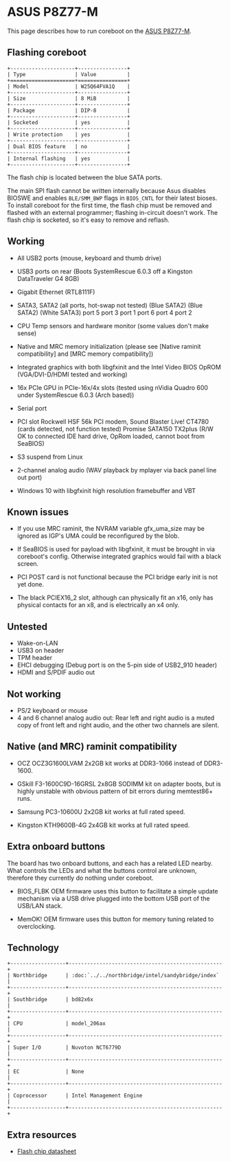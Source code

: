 # ASUS P8Z77-M

This page describes how to run coreboot on the [ASUS P8Z77-M].

## Flashing coreboot

```eval_rst
+---------------------+----------------+
| Type                | Value          |
+=====================+================+
| Model               | W25Q64FVA1Q    |
+---------------------+----------------+
| Size                | 8 MiB          |
+---------------------+----------------+
| Package             | DIP-8          |
+---------------------+----------------+
| Socketed            | yes            |
+---------------------+----------------+
| Write protection    | yes            |
+---------------------+----------------+
| Dual BIOS feature   | no             |
+---------------------+----------------+
| Internal flashing   | yes            |
+---------------------+----------------+
```

The flash chip is located between the blue SATA ports.

The main SPI flash cannot be written internally because Asus disables BIOSWE and
enables ``BLE/SMM_BWP`` flags in ``BIOS_CNTL`` for their latest bioses.
To install coreboot for the first time, the flash chip must be removed and
flashed with an external programmer; flashing in-circuit doesn't work.
The flash chip is socketed, so it's easy to remove and reflash.

## Working

- All USB2 ports (mouse, keyboard and thumb drive)
- USB3 ports on rear (Boots SystemRescue 6.0.3 off a Kingston DataTraveler G4 8GB)
- Gigabit Ethernet (RTL8111F)
- SATA3, SATA2 (all ports, hot-swap not tested)
       (Blue SATA2)  (Blue SATA2)  (White SATA3)
        port 5        port 3        port 1
        port 6        port 4        port 2

- CPU Temp sensors and hardware monitor (some values don't make sense)
- Native and MRC memory initialization
  (please see [Native raminit compatibility] and [MRC memory compatibility])

- Integrated graphics with both libgfxinit and the Intel Video BIOS OpROM
  (VGA/DVI-D/HDMI tested and working)
- 16x PCIe GPU in PCIe-16x/4x slots (tested using nVidia Quadro 600 under SystemRescue 6.0.3
  (Arch based))
- Serial port
- PCI slot
  Rockwell HSF 56k PCI modem, Sound Blaster Live! CT4780 (cards detected, not function tested)
  Promise SATA150 TX2plus (R/W OK to connected IDE hard drive, OpRom loaded, cannot boot from
  SeaBIOS)
- S3 suspend from Linux
- 2-channel analog audio (WAV playback by mplayer via back panel line out port)
- Windows 10 with libgfxinit high resolution framebuffer and VBT

## Known issues

- If you use MRC raminit, the NVRAM variable gfx_uma_size may be ignored as IGP's UMA could
  be reconfigured by the blob.

- If SeaBIOS is used for payload with libgfxinit, it must be brought in via coreboot's config.
  Otherwise integrated graphics would fail with a black screen.

- PCI POST card is not functional because the PCI bridge early init is not yet done.

- The black PCIEX16_2 slot, although can physically fit an x16, only has physical contacts for
  an x8, and is electrically an x4 only.

## Untested

- Wake-on-LAN
- USB3 on header
- TPM header
- EHCI debugging (Debug port is on the 5-pin side of USB2_910 header)
- HDMI and S/PDIF audio out

## Not working

- PS/2 keyboard or mouse
- 4 and 6 channel analog audio out: Rear left and right audio is a muted
  copy of front left and right audio, and the other two channels are silent.

## Native (and MRC) raminit compatibility

- OCZ OCZ3G1600LVAM 2x2GB kit works at DDR3-1066 instead of DDR3-1600.

- GSkill F3-1600C9D-16GRSL 2x8GB SODIMM kit on adapter boots, but is highly unstable
  with obvious pattern of bit errors during memtest86+ runs.

- Samsung PC3-10600U 2x2GB kit works at full rated speed.

- Kingston KTH9600B-4G 2x4GB kit works at full rated speed.

## Extra onboard buttons

The board has two onboard buttons, and each has a related LED nearby.
What controls the LEDs and what the buttons control are unknown,
therefore they currently do nothing under coreboot.

- BIOS_FLBK
  OEM firmware uses this button to facilitate a simple update mechanism
  via a USB drive plugged into the bottom USB port of the USB/LAN stack.

- MemOK!
  OEM firmware uses this button for memory tuning related to overclocking.

## Technology

```eval_rst
+------------------+--------------------------------------------------+
| Northbridge      | :doc:`../../northbridge/intel/sandybridge/index` |
+------------------+--------------------------------------------------+
| Southbridge      | bd82x6x                                          |
+------------------+--------------------------------------------------+
| CPU              | model_206ax                                      |
+------------------+--------------------------------------------------+
| Super I/O        | Nuvoton NCT6779D                                 |
+------------------+--------------------------------------------------+
| EC               | None                                             |
+------------------+--------------------------------------------------+
| Coprocessor      | Intel Management Engine                          |
+------------------+--------------------------------------------------+
```

## Extra resources

- [Flash chip datasheet][W25Q64FVA1Q]

[ASUS P8Z77-M]: https://www.asus.com/Motherboards/P8Z77M/
[W25Q64FVA1Q]: https://www.winbond.com/resource-files/w25q64fv%20revs%2007182017.pdf
[flashrom]: https://flashrom.org/Flashrom
